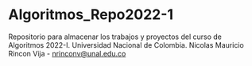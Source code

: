 # Algoritmos_Repo2022-1
Repositorio para almacenar los trabajos y proyectos del curso de Algoritmos 2022-I. Universidad Nacional de Colombia. Nicolas Mauricio Rincon Vija - nrinconv@unal.edu.co
